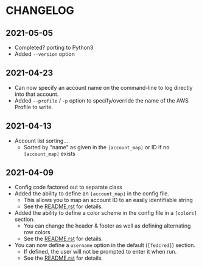 # CHANGELOG

## 2021-05-05
* Completed? porting to Python3
* Added `--version` option

## 2021-04-23
* Can now specify an account name on the command-line to log directly into that account.
* Added `--profile` / `-p` option to specify/override the name of the AWS Profile to write.

## 2021-04-13
* Account list sorting...
  - Sorted by "name" as given in the `[account_map]` or ID if no `[account_map]` exists

## 2021-04-09
* Config code factored out to separate class
* Added the ability to define an `[account_map]` in the config file.
  - This allows you to map an account ID to an easily identifiable string
  - See the [README.rst](./README.rst) for details.
* Added the ability to define a color scheme in the config file in a `[colors]` section.
  - You can change the header & footer as well as defining alternating row colors
  - See the [README.rst](./README.rst) for details.
* You can now define a `username` option in the default (`[fedcred]`) section.
    - If defined, the user will not be prompted to enter it when run.
    - See the [README.rst](./README.rst) for details.
